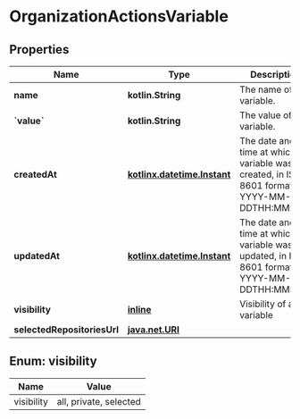 
# OrganizationActionsVariable

## Properties
Name | Type | Description | Notes
------------ | ------------- | ------------- | -------------
**name** | **kotlin.String** | The name of the variable. | 
**&#x60;value&#x60;** | **kotlin.String** | The value of the variable. | 
**createdAt** | [**kotlinx.datetime.Instant**](kotlinx.datetime.Instant.md) | The date and time at which the variable was created, in ISO 8601 format&#39;:&#39; YYYY-MM-DDTHH:MM:SSZ. | 
**updatedAt** | [**kotlinx.datetime.Instant**](kotlinx.datetime.Instant.md) | The date and time at which the variable was last updated, in ISO 8601 format&#39;:&#39; YYYY-MM-DDTHH:MM:SSZ. | 
**visibility** | [**inline**](#Visibility) | Visibility of a variable | 
**selectedRepositoriesUrl** | [**java.net.URI**](java.net.URI.md) |  |  [optional]


<a id="Visibility"></a>
## Enum: visibility
Name | Value
---- | -----
visibility | all, private, selected



